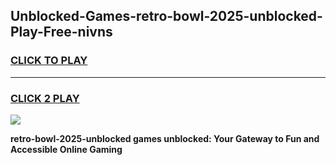 
## Unblocked-Games-retro-bowl-2025-unblocked-Play-Free-nivns
<h3>
<a href="https://premium76.site?title=retro-bowl-2025-unblocked&ref=19M">CLICK TO PLAY</a></h3>
<hr>

<h3>
<a href="https://premium76.site?title=retro-bowl-2025-unblocked&ref=19M">CLICK 2 PLAY</a>
  
</h3>

<a href="https://premium76.site?title=retro-bowl-2025-unblocked&ref=19M"><img src="https://clearcache.store/games.png"></a>


**retro-bowl-2025-unblocked games unblocked: Your Gateway to Fun and Accessible Online Gaming**

